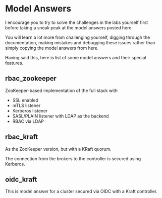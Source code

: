# Model Answers

I encourage you to try to solve the challenges in the labs yourself first 
before taking a sneak peak at the model answers posted here. 

You will learn a lot more from challenging yourself, digging through the documentation,
making mistakes and debugging these issues rather than simply copying the model answers from here.

Having said this, here is list of some model answers and their special features.

## rbac_zookeeper

ZooKeeper-based implementation of the full stack with

- SSL enabled
- mTLS listener
- Kerberos listener
- SASL/PLAIN listener with LDAP as the backend
- RBAC via LDAP

## rbac_kraft

As the ZooKeeper version, but with a KRaft quorum.

The connection from the brokers to the controller is secured using Kerberos.

## oidc_kraft

This is model answer for a cluster secured via OIDC with a Kraft controller. 

